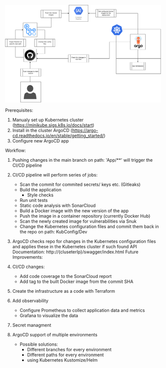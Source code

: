 
![alt text](https://github.com/Elouel/DevopsPractice/blob/main/devops%20.png)


Prerequisites: 
  1. Manualy set up Kubernetes cluster (https://minikube.sigs.k8s.io/docs/start)
  2. Install in the cluster ArgoCD (https://argo-cd.readthedocs.io/en/stable/getting_started/)
  3. Configure new ArgoCD app

Workflow:
  1. Pushing changes in the main branch on path: 'App/**' will trigger the CI/CD pipeline
  2. CI/CD pipeline will perform series of jobs:
     - Scan the commit for commited secrets/ keys etc. (Gitleaks)
     - Build the application
        - Style checks
     - Run unit tests
     - Static code analysis with SonarCloud
     - Build a Docker image with the new version of the app
     - Push the image in a container repository (currently Docker Hub)
     - Scan the newly created image for vulnerabilities via Snuk
     - Change the Kubernetes configuration files and commit them back in the repo on path: KubConfig/Dev
  3. ArgoCD checks repo for changes in the Kubernetes configuration files and applies these in the Kubernetes cluster if such found 
 API Documentation:
    http://{cluseterIp}/swagger/index.html
 Future Improvements:
 
  1. CI/CD changes:
      - Add code coverage to the SonarCloud report
      - Add tag to the built Docker image from the commit SHA
  2. Create the infrastructure as a code with Terraform
  3. Add observability 
      - Configure Prometheus to collect application data and metrics
      - Grafana to visualize the data
  4. Secret managment
  5. ArgoCD support of multiple environments
      - Possible solutions:
          - Different branches for every environment
          - Different paths for every environment
          - using Kubernetes Kustomize/Helm
      
